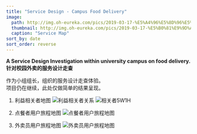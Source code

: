 ```yaml
---
title: "Service Design - Campus Food Delivery"
image: 
  path: http://img.oh-eureka.com/pics/2019-03-17-%E5%A4%96%E5%8D%96%E5%91%98%E5%9C%B0%E5%9B%BE-%E7%99%BD%E5%BA%95.png
  thumbnail: http://img.oh-eureka.com/pics/2019-03-17-%E5%B0%81%E9%9D%A2.gif
  caption: "Service Map"
sort_by: date
sort_order: reverse
---
```

**A Service Design Investigation within university campus on food delivery.**
**针对校园外卖的服务设计走查**

作为小组组长，组织的服务设计走查体验。<br>
项目仍在继续，此处仅做简单的结果呈现。

1. 利益相关者地图
![利益相关者关系](https://uploader.shimo.im/f/YvMhqN8YL1YT54BD.png!thumbnail)
![相关者5W1H](https://uploader.shimo.im/f/kfPS6ui9teAFiepp.png!thumbnail)

2. 点餐者用户旅程地图
![点餐者用户旅程地图](http://img.oh-eureka.com/pics/2019-03-17-%E7%82%B9%E9%A4%90%E8%80%85%E5%9C%B0%E5%9B%BE-%E7%99%BD%E5%BA%95.png)

3. 外卖员用户旅程地图
![外卖员用户旅程地图](http://img.oh-eureka.com/pics/2019-03-17-%E5%A4%96%E5%8D%96%E5%91%98%E5%9C%B0%E5%9B%BE-%E7%99%BD%E5%BA%95.png)
